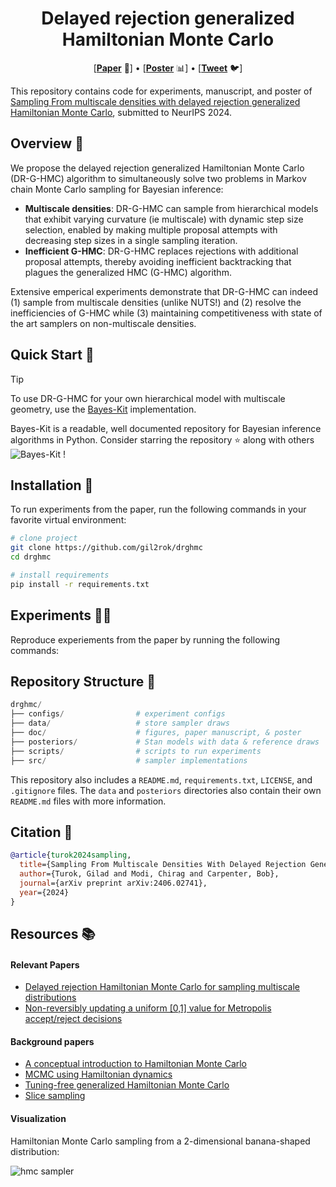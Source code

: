 <div align="center">

# Delayed rejection generalized Hamiltonian Monte Carlo
</div>

<div align="center">

<!-- cleanly separate them -->
[[**Paper**](https://arxiv.org/abs/2406.02741) :page_facing_up:] • [[**Poster**](#overview) :bar_chart:] • [[**Tweet**](#overview) :bird:]

<!-- [**Overview** :telescope:](#overview) | [**Quick Start** :rocket:](#quick-start) | [**Installation** :wrench:](#installation) | [**Experiments** :scientist:](#experiments) | [**Repository Structure** :open_file_folder:](#repository-structure) | [**Citation** :scroll:](#citation) | [**Resources** :books:](#resources) -->

</div>

<!-- <div align="center">

[**Paper** :page_facing_up:](https://arxiv.org/abs/2406.02741) | [**Poster** :bar_chart:](#overview) | [**Tweet** :bird:](#overview) | [**Citation** :scroll:](#citation)

</div> -->

<!-- <p align="center">
   [📃 <a href="https://arxiv.org/abs/2406.02741" target="_blank">Paper</a> ] • [📊 Poster WIP] • [🐦 Tweet WIP] • [📄 Citation WIP]<br>
</p> -->

This repository contains code for experiments, manuscript, and poster of [Sampling From multiscale densities with delayed rejection generalized Hamiltonian Monte Carlo](https://arxiv.org/abs/2406.02741), submitted to NeurIPS 2024.

<!-- 
[**Paper** :page_facing_up:](https://arxiv.org/abs/2406.02741) | [**Poster** :bar_chart:](#overview) | [**Tweet** :bird:](#overview) | [**Citation** :scroll:](#citation) -->


## Overview :telescope:

We propose the delayed rejection generalized Hamiltonian Monte Carlo (DR-G-HMC) algorithm to simultaneously solve two problems in Markov chain Monte Carlo sampling for Bayesian inference:

- **Multiscale densities**: DR-G-HMC can sample from hierarchical models that exhibit varying curvature (ie multiscale) with dynamic step size selection, enabled by making multiple proposal attempts with decreasing step sizes in a single sampling iteration.
- **Inefficient G-HMC**: DR-G-HMC replaces rejections with additional proposal attempts, thereby avoiding inefficient backtracking that plagues the generalized HMC (G-HMC) algorithm.

Extensive emperical experiments demonstrate that DR-G-HMC can indeed (1) sample from multiscale densities (unlike NUTS!) and (2) resolve the inefficiencies of G-HMC while (3) maintaining competitiveness with state of the art samplers on non-multiscale densities.

## Quick Start :rocket:

> [!TIP]
> To use DR-G-HMC for your own hierarchical model with multiscale geometry, use the [Bayes-Kit](https://github.com/flatironinstitute/bayes-kit/blob/main/bayes_kit/drghmc.py) implementation.
>
> Bayes-Kit is a readable, well documented repository for Bayesian inference algorithms in Python. Consider starring the repository :star: along with others ![Bayes-Kit](https://img.shields.io/github/stars/flatironinstitute/bayes-kit?style=social) !

## Installation :wrench:

To run experiments from the paper, run the following commands in your favorite virtual environment:

```bash
# clone project
git clone https://github.com/gil2rok/drghmc
cd drghmc

# install requirements
pip install -r requirements.txt
```

## Experiments :scientist:

Reproduce experiements from the paper by running the following commands:

## Repository Structure :open_file_folder:

```python
drghmc/
├── configs/                # experiment configs
├── data/                   # store sampler draws
├── doc/                    # figures, paper manuscript, & poster
├── posteriors/             # Stan models with data & reference draws
├── scripts/                # scripts to run experiments
├── src/                    # sampler implementations
```

This repository also includes a `README.md`, `requirements.txt`, `LICENSE`, and `.gitignore` files. The `data` and `posteriors` directories also contain their own `README.md` files with more information.

## Citation :scroll:

```bibtex
@article{turok2024sampling,
  title={Sampling From Multiscale Densities With Delayed Rejection Generalized Hamiltonian Monte Carlo},
  author={Turok, Gilad and Modi, Chirag and Carpenter, Bob},
  journal={arXiv preprint arXiv:2406.02741},
  year={2024}
}
```

## Resources :books:

#### Relevant Papers
- [Delayed rejection Hamiltonian Monte Carlo for sampling multiscale distributions](https://arxiv.org/abs/2110.00610)
- [Non-reversibly updating a uniform [0,1] value for Metropolis accept/reject decisions](https://arxiv.org/abs/2001.11950)

#### Background papers
- [A conceptual introduction to Hamiltonian Monte Carlo](https://arxiv.org/pdf/1701.02434.pdf)
- [MCMC using Hamiltonian dynamics](https://arxiv.org/pdf/1206.1901.pdf)
- [Tuning-free generalized Hamiltonian Monte Carlo](https://proceedings.mlr.press/v151/hoffman22a/hoffman22a.pdf)
- [Slice sampling](https://arxiv.org/abs/physics/0009028)

#### Visualization

Hamiltonian Monte Carlo sampling from a 2-dimensional banana-shaped distribution:

![hmc sampler](https://raw.githubusercontent.com/chi-feng/mcmc-demo/master/docs/hmc.gif)